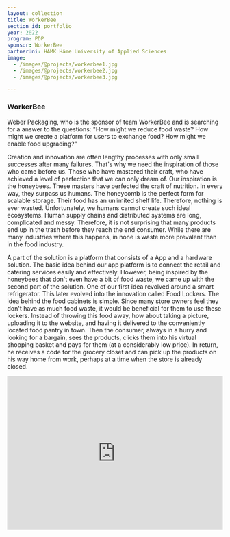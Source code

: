 ```yaml
---
layout: collection
title: WorkerBee
section_id: portfolio
year: 2022
program: PDP
sponsor: WorkerBee
partnerUni: HAMK Häme University of Applied Sciences
image:
  - /images/@projects/workerbee1.jpg
  - /images/@projects/workerbee2.jpg
  - /images/@projects/workerbee3.jpg

---
```


### **WorkerBee** 


Weber Packaging, who is the sponsor of team WorkerBee and is searching for a answer to the questions: "How might we reduce food waste? How might we create a platform for users to exchange food? How might we enable food upgrading?"

Creation and innovation are often lengthy processes with only small successes after many failures. 
That's why we need the inspiration of those who came before us. Those who have mastered their craft, who have achieved a level of perfection that we can only dream of. 
Our inspiration is the honeybees. These masters have perfected the craft of nutrition. In every way, they surpass us humans. The honeycomb is the perfect form for scalable storage. 
Their food has an unlimited shelf life. Therefore, nothing is ever wasted. Unfortunately, we humans cannot create such ideal ecosystems. Human supply chains and distributed systems are long, complicated and messy. 
Therefore, it is not surprising that many products end up in the trash before they reach the end consumer. While there are many industries where this happens, in none is waste more prevalent than in the food industry.

A part of the solution is a platform that consists of a App and a hardware solution.
The basic idea behind our app platform is to connect the retail and catering services easily and effectively. 
However, being inspired by the honeybees that don't even have a bit of food waste, we came up with the second part of the solution. 
One of our first idea revolved around a smart refrigerator. This later evolved into the innovation called Food Lockers.
The idea behind the food cabinets is simple. Since many store owners feel they don't have as much food waste, it would be beneficial for them to use these lockers.
Instead of throwing this food away, how about taking a picture, uploading it to the website, and having it delivered to the conveniently located food pantry in town. 
Then the consumer, always in a hurry and looking for a bargain, sees the products, clicks them into his virtual shopping basket and pays for them (at a considerably low price). 
In return, he receives a code for the grocery closet and can pick up the products on his way home from work, perhaps at a time when the store is already closed.

<iframe src="https://player.vimeo.com/video/733928107" width="100%" height="360" frameborder="0" allow="autoplay; fullscreen" allowfullscreen></iframe>